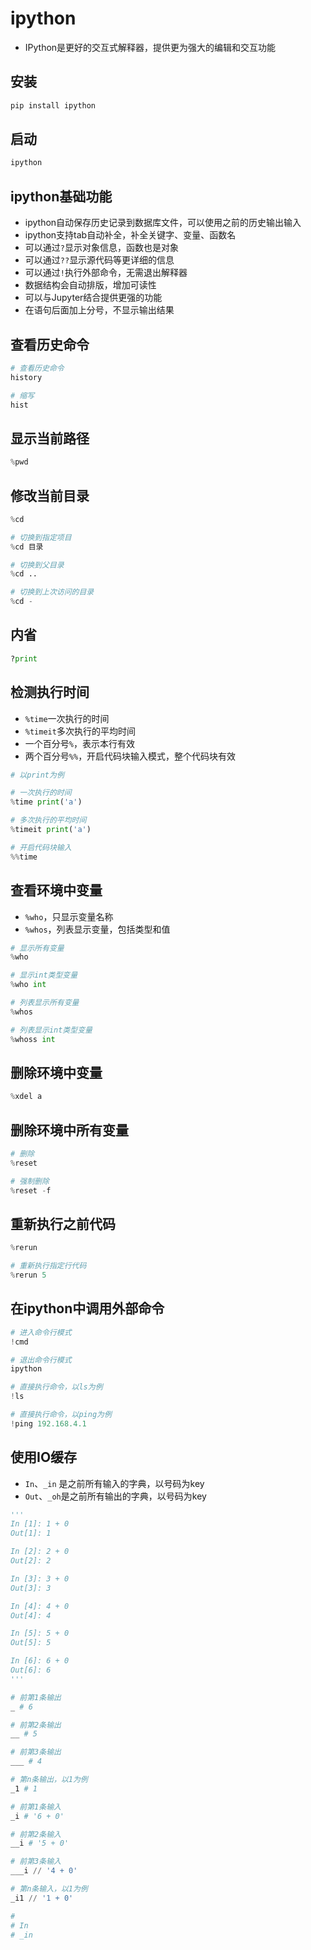 # ipython

* IPython是更好的交互式解释器，提供更为强大的编辑和交互功能

## 安装

```bash
pip install ipython
```

## 启动

```bash
ipython
```

## ipython基础功能

* ipython自动保存历史记录到数据库文件，可以使用之前的历史输出输入
* ipython支持tab自动补全，补全关键字、变量、函数名
* 可以通过`?`显示对象信息，函数也是对象
* 可以通过`??`显示源代码等更详细的信息
* 可以通过`!`执行外部命令，无需退出解释器
* 数据结构会自动排版，增加可读性
* 可以与Jupyter结合提供更强的功能
* 在语句后面加上分号，不显示输出结果

## 查看历史命令

```python
# 查看历史命令
history

# 缩写
hist
```

## 显示当前路径

```python
%pwd
```

## 修改当前目录

```python
%cd

# 切换到指定项目
%cd 目录

# 切换到父目录
%cd ..

# 切换到上次访问的目录
%cd -
```

## 内省

```python
?print
```

## 检测执行时间

* `%time`一次执行的时间
* `%timeit`多次执行的平均时间
* 一个百分号`%`，表示本行有效
* 两个百分号`%%`，开启代码块输入模式，整个代码块有效

```python
# 以print为例

# 一次执行的时间
%time print('a')

# 多次执行的平均时间
%timeit print('a')

# 开启代码块输入
%%time
```

## 查看环境中变量

* `%who`，只显示变量名称
* `%whos`，列表显示变量，包括类型和值

```python
# 显示所有变量
%who

# 显示int类型变量
%who int

# 列表显示所有变量
%whos

# 列表显示int类型变量
%whoss int
```

## 删除环境中变量

```python
%xdel a
```

## 删除环境中所有变量

```python
# 删除
%reset

# 强制删除
%reset -f
```

## 重新执行之前代码

```python
%rerun

# 重新执行指定行代码
%rerun 5
```

## 在ipython中调用外部命令

```python
# 进入命令行模式
!cmd

# 退出命令行模式
ipython

# 直接执行命令，以ls为例
!ls

# 直接执行命令，以ping为例
!ping 192.168.4.1
```

## 使用IO缓存

* `In`、`_in` 是之前所有输入的字典，以号码为key
* `Out`、`_oh`是之前所有输出的字典，以号码为key

```python
'''
In [1]: 1 + 0
Out[1]: 1

In [2]: 2 + 0
Out[2]: 2

In [3]: 3 + 0
Out[3]: 3

In [4]: 4 + 0
Out[4]: 4

In [5]: 5 + 0
Out[5]: 5

In [6]: 6 + 0
Out[6]: 6
'''

# 前第1条输出
_ # 6

# 前第2条输出
__ # 5

# 前第3条输出
___ # 4

# 第n条输出，以1为例
_1 # 1

# 前第1条输入
_i # '6 + 0'

# 前第2条输入
__i # '5 + 0'

# 前第3条输入
___i // '4 + 0'

# 第n条输入，以1为例
_i1 // '1 + 0'

# 
# In 
# _in 
```




